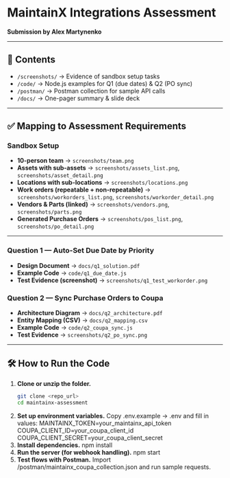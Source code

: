 # MaintainX Integrations Assessment  
**Submission by Alex Martynenko**  

---

## 📂 Contents
- `/screenshots/` → Evidence of sandbox setup tasks  
- `/code/` → Node.js examples for Q1 (due dates) & Q2 (PO sync)  
- `/postman/` → Postman collection for sample API calls  
- `/docs/` → One-pager summary & slide deck  

---

## ✅ Mapping to Assessment Requirements

### Sandbox Setup
- **10-person team** → `screenshots/team.png`  
- **Assets with sub-assets** → `screenshots/assets_list.png`, `screenshots/asset_detail.png`  
- **Locations with sub-locations** → `screenshots/locations.png`  
- **Work orders (repeatable + non-repeatable)** → `screenshots/workorders_list.png`, `screenshots/workorder_detail.png`  
- **Vendors & Parts (linked)** → `screenshots/vendors.png`, `screenshots/parts.png`  
- **Generated Purchase Orders** → `screenshots/pos_list.png`, `screenshots/po_detail.png`  

---

### Question 1 — Auto-Set Due Date by Priority
- **Design Document** → `docs/q1_solution.pdf`  
- **Example Code** → `code/q1_due_date.js`  
- **Test Evidence (screenshot)** → `screenshots/q1_test_workorder.png`  

### Question 2 — Sync Purchase Orders to Coupa
- **Architecture Diagram** → `docs/q2_architecture.pdf`  
- **Entity Mapping (CSV)** → `docs/q2_mapping.csv`  
- **Example Code** → `code/q2_coupa_sync.js`  
- **Test Evidence** → `screenshots/q2_po_sync.png`  

---

## 🛠 How to Run the Code

1. **Clone or unzip the folder.**  
   ```bash
   git clone <repo_url>
   cd maintainx-assessment
2. **Set up environment variables.** 
Copy .env.example → .env and fill in values:
   MAINTAINX_TOKEN=your_maintainx_api_token
   COUPA_CLIENT_ID=your_coupa_client_id
   COUPA_CLIENT_SECRET=your_coupa_client_secret
3. **Install dependencies.** 
   npm install
4. **Run the server (for webhook handling).** 
   npm start
5. **Test flows with Postman.** 
Import /postman/maintainx_coupa_collection.json and run sample requests.
